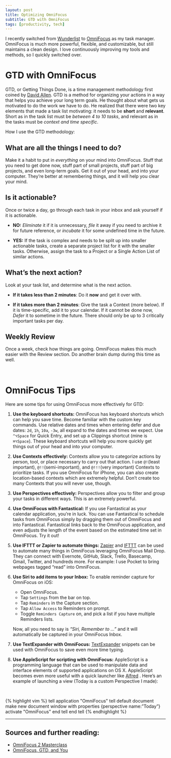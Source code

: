 ```yaml
---
layout: post
title: Optimizing OmniFocus
subtitle: GTD with OmniFocus
tags: [productivity, tech]
---
```


I recently switched from [Wunderlist][1] to [OmniFocus][2] as my task manager. OmniFocus is much more powerful, flexible, and customizable, but still maintains a clean design. I love continuously improving my tools and methods, so I quickly switched over.

# GTD with OmniFocus
GTD, or Getting Things Done, is a time management methodology first coined by [David Allen][3]. GTD is a method for organizing your actions in a way that helps you achieve your long term goals. He thought about what gets us motivated to do the work we have to do. He realized that there were two key elements that made a task list motivating: it needs to be **short** and **relevant**. Short as in the task list must be _between 4 to 10 tasks_, and relevant as in the tasks must be _context and time specific_.

How I use the GTD methodology:

## What are all the things I need to do?
Make it a habit to put in _everything_ on your mind into OmniFocus. Stuff that you need to get done now, stuff part of small projects, stuff part of big projects, and even long-term goals. Get it out of your head, and into your computer. They’re better at remembering things, and it will help you clear your mind.

## Is it actionable?
Once or twice a day, go through each task in your inbox and ask yourself if it is actionable.  

- **NO:** *Eliminate* it if it is unnecessary, *file* it away if you need to archive it for future reference, or *incubate* it for some undefined time in the future.  

- **YES:** If the task is complex and needs to be split up into smaller actionable tasks, create a separate project list for it with the smaller tasks. Otherwise, assign the task to a Project or a Single Action List of similar actions.

## What’s the next action?
Look at your task list, and determine what is the next action.  

- **If it takes less than 2 minutes**: Do it **now** and get it over with.

- **If it takes more than 2 minutes**: Give the task a Context (more below). If it is time-specific, add it to your calendar. If it cannot be done now, _Defer_ it to sometime in the future. There should only be up to 3 critically important tasks per day.

## Weekly Review
Once a week, check how things are going. OmniFocus makes this much easier with the Review section. Do another brain dump during this time as well.

<br/>

# OmniFocus Tips

Here are some tips for using OmniFocus more effectively for GTD:

1. **Use the keyboard shortcuts:** OmniFocus has keyboard shortcuts which can help you save time. Become familiar with the custom key commands. Use relative dates and times when entering defer and due dates: `2d`, `1h`, `10a`, `-3w`, all expand to the dates and times we expect. Use `^⌥Space` for Quick Entry, and set up a Clippings shortcut (mine is `⌘⌥Space`). These keyboard shortcuts will help you more quickly get things out of your head and into your computer.

2. **Use Contexts effectively:** Contexts allow you to categorize actions by person, tool, or place necessary to carry out that action. I use `@!`(least important), `@!!`(semi-important), and `@!!!`(very important) Contexts to prioritize tasks. If you use OmniFocus for iPhone, you can also create location-based contexts which are extremely helpful. Don’t create too many Contexts that you will never use, though.  

3. **Use Perspectives effectively:** Perspectives allow you to filter and group your tasks in different ways. This is an extremely powerful.

4. **Use OmniFocus with Fantastical:** If you use Fantastical as your calendar application, you’re in luck.  You can use Fantastical to schedule tasks from OmniFocus simply by dragging them out of OmniFocus and into Fantastical. Fantastical links back to the OmniFocus application, and even adjusts the length of the event based on the estimated time set in OmniFocus. Try it out!

5. **Use IFTTT or Zapier to automate things:** [Zapier][4] and [IFTTT][5] can be used to automate many things in OmniFocus leveraging OmniFocus Mail Drop. They can connect with Evernote, GitHub, Slack, Trello, Basecamp, Gmail, Twitter, and hundreds more. For example: I use Pocket to bring webpages tagged “read” into OmniFocus.

6. **Use Siri to add items to your Inbox:** To enable reminder capture for OmniFocus on iOS:  
	- Open OmniFocus.  
	- Tap `Settings` from the bar on top.  
	- Tap `Reminders` in the Capture section.  
	- Tap `Allow Access` to Reminders on prompt.  
	- Toggle `Reminders Capture` on, and pick a list if you have multiple Reminders lists.  

	Now, all you need to say is _“Siri, Remember to …”_ and it will automatically be captured in your OmniFocus Inbox.

9. **Use TextExpander with OmniFocus:** [TextExpander](https://smilesoftware.com/TextExpander/index.html) snippets can be used with OmniFocus to save even more time typing.
8. **Use AppleScript for scripting with OmniFocus:** AppleScript is a programming language that can be used to manipulate data and interface elements of supported applications on OS X. AppleScript becomes even more useful with a quick launcher like [Alfred](http://www.alfredapp.com/) . Here’s an example of launching a view (Today is a custom Perspective I made):

<br/>

{% highlight vim %}
tell application "OmniFocus"
  tell default document
    make new document window with properties {perspective name:”Today”}
    activate "OmniFocus"
  end tell
end tell
{% endhighlight %}


----

## Sources and further reading:
- [OmniFocus 2 Masterclass][6]
- [OmniFocus, GTD, and You][7]

[1]:	https://www.wunderlist.com/
[2]:	https://www.omnigroup.com/omnifocus
[3]:	https://en.wikipedia.org/wiki/David_Allen_(author)
[4]:	https://zapier.com/zapbook/omnifocus/
[5]:	https://ifttt.com/recipes/search?q=omnifocus&ac=false
[6]:	https://www.youtube.com/watch?v=wAPB-hBvcrY&list=PL_QDAYColR6MjM9zV8z_7UlZRZWt0jW3W
[7]:	http://downloads2.omnigroup.com/software/MacOSX/Extras/OmniFocus/GTDandOmniFocus.pdf
